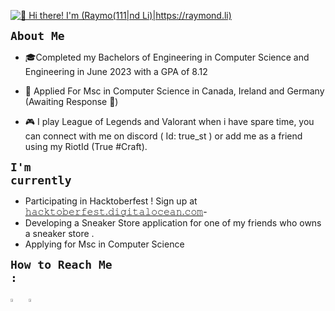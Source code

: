 [<img src="Animation4.gif" alt="👋 Hi there! I'm (Raymo(111|nd Li)|https://raymond.li)" title="👋 Hi there! I'm (Raymo(111|nd Li)|https://raymond.li)"/>](https://raymond.li/)

<code style="font-size:18px; font-weight:bold">About Me</code>
<p>

- 🎓Completed my Bachelors of Engineering in Computer Science and Engineering in June 2023 with a GPA of 8.12

- 📃 Applied For Msc in Computer Science in Canada, Ireland and Germany (Awaiting Response 🤞)

- 🎮 I play League of Legends and Valorant when i have spare time, you can connect with me on discord  ( Id: true_st ) or add me as a friend using my RiotId (True #Craft).
</p>


<code style="font-size:18px;font-weight:bold;">I'm currently</code>

- Participating in Hacktoberfest ! Sign up at <a href="https://hacktoberfest.digitalocean.com/">𝚑𝚊𝚌𝚔𝚝𝚘𝚋𝚎𝚛𝚏𝚎𝚜𝚝.𝚍𝚒𝚐𝚒𝚝𝚊𝚕𝚘𝚌𝚎𝚊𝚗.𝚌𝚘𝚖</a>- 
- Developing a Sneaker Store application for one of my friends who owns a sneaker store .
- Applying for Msc in Computer Science



<code style="font-size:18px;font-weight:bold;">How to Reach Me :</code>


<a href="https://www.linkedin.com/in/firaasahmed/"> <img src="https://img.icons8.com/color/48/000000/linkedin.png" width="3.5%"/></a> &nbsp; <a href="mailto:firaas.cs@gmail.com" > <img src="https://img.icons8.com/fluent/48/000000/gmail.png" width="3.5%"/></a>&nbsp; &nbsp;




